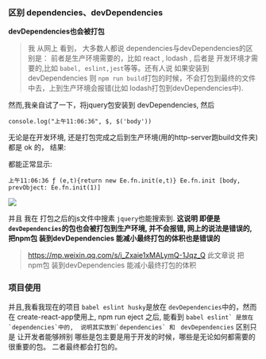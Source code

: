 ### 区别 dependencies、devDependencies

**devDependencies也会被打包**

>  我 从网上 看到， 大多数人都说  dependencies与devDependencies的区别是： 前者是生产环境需要的，比如 react , lodash , 后者是 开发环境才需要的,比如 `babel, eslint,jest`等等。还有人说 如果安装到 devDependencies 则 `npm run build`打包的时候，不会打包到最终的文件中去，上到生产环境会报错(比如 lodash打包到devDependencies中).

然而,我亲自试了一下，将jquery包安装到 devDependencies, 然后 

```
console.log("上午11:06:36", $, $('body'))
```

无论是在开发环境, 还是打包完成之后到生产环境(用的http-server跑build文件夹)都是 ok 的， 结果:

都能正常显示: 

```
上午11:06:36 ƒ (e,t){return new Ee.fn.init(e,t)} Ee.fn.init [body, prevObject: Ee.fn.init(1)]
```

![](http://owbd0ue91.bkt.clouddn.com/WX20180703-112158@2x33.png)

并且 我在 打包之后的js文件中搜素 `jquery`也能搜索到. **这说明 即便是`devDependencies`的包也会被打包到生产环境, 并不会报错, 网上的说法是错误的,把npm包 装到devDependencies 能减小最终打包的体积也是错误的**

>  https://mp.weixin.qq.com/s/i_Zxaie1xMALymQ-1Jqz_Q 此文章说 把npm包 装到devDependencies 能减小最终打包的体积



### 项目使用

并且,我看我现在的项目 `babel eslint husky`是放在 `devDependencies`中的，然而在 create-react-app使用上,  npm run eject 之后, 能看到 ``babel eslint` 是放在 `dependencies`中的,  说明其实放到`dependencies` 和 `` `devDependencies` 区别只是 让开发者能够辨别  哪些是包主要是用于开发的时候，哪些是无论如何都需要的很重要的包。 二者最终都会打包的。